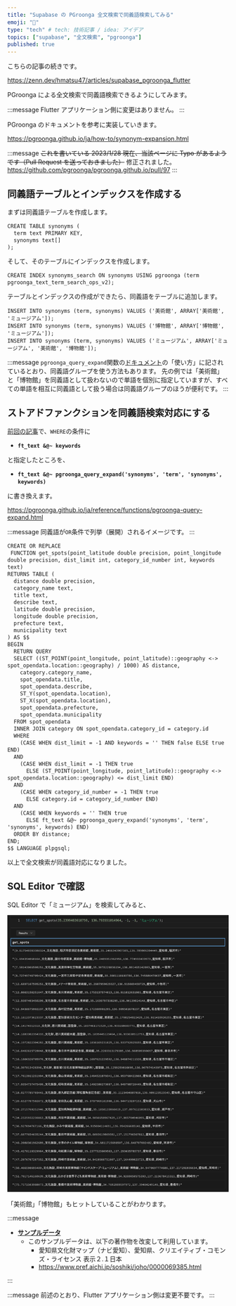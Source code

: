 ```yaml
---
title: "Supabase の PGroonga 全文検索で同義語検索してみる"
emoji: "📖"
type: "tech" # tech: 技術記事 / idea: アイデア
topics: ["supabase", "全文検索", "pgroonga"]
published: true
---
```


こちらの記事の続きです。

https://zenn.dev/hmatsu47/articles/supabase_pgroonga_flutter

PGroonga による全文検索で同義語検索できるようにしてみます。

:::message
Flutter アプリケーション側に変更はありません。
:::

PGroonga のドキュメントを参考に実装していきます。

https://pgroonga.github.io/ja/how-to/synonym-expansion.html

:::message
~~これを書いている 2023/1/28 現在、当該ページに Typo があるようです（Pull Request を送っておきました）~~ 修正されました。
https://github.com/pgroonga/pgroonga.github.io/pull/97
:::

## 同義語テーブルとインデックスを作成する

まずは同義語テーブルを作成します。

```sql:同義語テーブル作成
CREATE TABLE synonyms (
  term text PRIMARY KEY,
  synonyms text[]
);
```

そして、そのテーブルにインデックスを作成します。

```sql:同義語テーブル用インデックス作成
CREATE INDEX synonyms_search ON synonyms USING pgroonga (term pgroonga_text_term_search_ops_v2);
```

テーブルとインデックスの作成ができたら、同義語をテーブルに追加します。

```sql:同義語をテーブルに追加
INSERT INTO synonyms (term, synonyms) VALUES ('美術館', ARRAY['美術館', 'ミュージアム']);
INSERT INTO synonyms (term, synonyms) VALUES ('博物館', ARRAY['博物館', 'ミュージアム']);
INSERT INTO synonyms (term, synonyms) VALUES ('ミュージアム', ARRAY['ミュージアム', '美術館', '博物館']);
```

:::message
`pgroonga_query_expand`関数の[ドキュメント](https://pgroonga.github.io/ja/reference/functions/pgroonga-query-expand.html)の「使い方」に記されているとおり、同義語グループを使う方法もあります。
先の例では「美術館」と「博物館」を同義語として扱わないので単語を個別に指定していますが、すべての単語を相互に同義語として扱う場合は同義語グループのほうが便利です。
:::

## ストアドファンクションを同義語検索対応にする

[前回の記事](https://zenn.dev/hmatsu47/articles/supabase_pgroonga_flutter#%E3%82%B9%E3%83%88%E3%82%A2%E3%83%89%E3%83%95%E3%82%A1%E3%83%B3%E3%82%AF%E3%82%B7%E3%83%A7%E3%83%B3%E3%82%92%E5%85%A8%E6%96%87%E6%A4%9C%E7%B4%A2%E5%AF%BE%E5%BF%9C%E3%81%AB%E3%81%99%E3%82%8B)で、`WHERE`の条件に

- **`ft_text &@~ keywords`**

と指定したところを、

- **`ft_text &@~ pgroonga_query_expand('synonyms', 'term', 'synonyms', keywords)`**

に書き換えます。

https://pgroonga.github.io/ja/reference/functions/pgroonga-query-expand.html

:::message
同義語が`OR`条件で列挙（展開）されるイメージです。
:::

```sql:CREATE_FUNCTION
CREATE OR REPLACE
 FUNCTION get_spots(point_latitude double precision, point_longitude double precision, dist_limit int, category_id_number int, keywords text)
RETURNS TABLE (
  distance double precision,
  category_name text,
  title text,
  describe text,
  latitude double precision,
  longitude double precision,
  prefecture text,
  municipality text
) AS $$
BEGIN
  RETURN QUERY
  SELECT ((ST_POINT(point_longitude, point_latitude)::geography <-> spot_opendata.location::geography) / 1000) AS distance,
    category.category_name,
    spot_opendata.title,
    spot_opendata.describe,
    ST_Y(spot_opendata.location),
    ST_X(spot_opendata.location),
    spot_opendata.prefecture,
    spot_opendata.municipality
  FROM spot_opendata
  INNER JOIN category ON spot_opendata.category_id = category.id
  WHERE
    (CASE WHEN dist_limit = -1 AND keywords = '' THEN false ELSE true END)
  AND
    (CASE WHEN dist_limit = -1 THEN true
      ELSE (ST_POINT(point_longitude, point_latitude)::geography <-> spot_opendata.location::geography) <= dist_limit END)
  AND
    (CASE WHEN category_id_number = -1 THEN true
      ELSE category.id = category_id_number END)
  AND
    (CASE WHEN keywords = '' THEN true
      ELSE ft_text &@~ pgroonga_query_expand('synonyms', 'term', 'synonyms', keywords) END)
  ORDER BY distance;
END;
$$ LANGUAGE plpgsql;
```

以上で全文検索が同義語対応になりました。

## SQL Editor で確認

SQL Editor で「ミュージアム」を検索してみると、

![](/images/supabase_pgroonga_synonyms/supabase_pgroonga_synonyms_01.png)

「美術館」「博物館」もヒットしていることがわかります。

:::message

- **[サンプルデータ](https://github.com/hmatsu47/maptool/tree/main/sampleData/supabase)**
  - このサンプルデータは、以下の著作物を改変して利用しています。
    - 愛知県文化財マップ（ナビ愛知）、愛知県、クリエイティブ・コモンズ・ライセンス 表示２.１日本
    - https://www.pref.aichi.jp/soshiki/joho/0000069385.html

:::

:::message
前述のとおり、Flutter アプリケーション側は変更不要です。
:::
